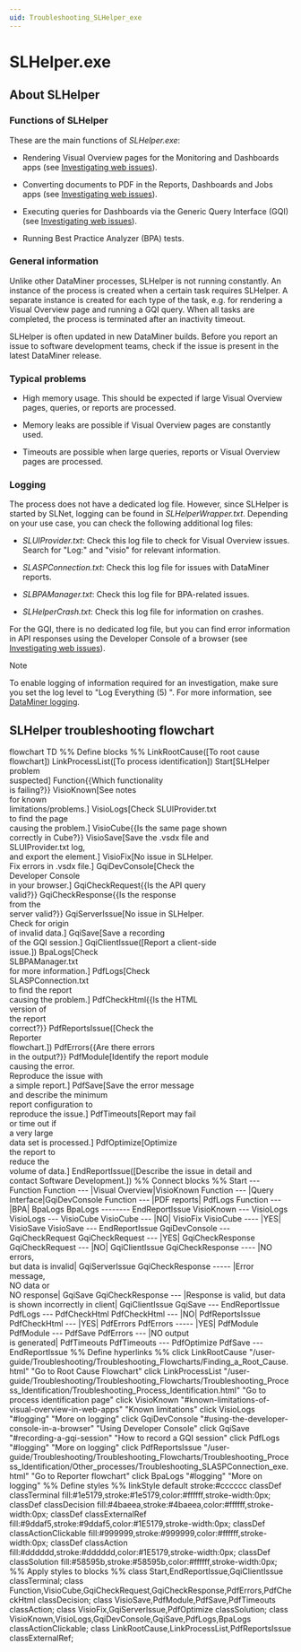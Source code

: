 ```yaml
---
uid: Troubleshooting_SLHelper_exe
---
```


# SLHelper.exe

## About SLHelper

### Functions of SLHelper

These are the main functions of *SLHelper.exe*:

- Rendering Visual Overview pages for the Monitoring and Dashboards apps (see [Investigating web issues](xref:Investigating_Web_Issues)).

- Converting documents to PDF in the Reports, Dashboards and Jobs apps (see [Investigating web issues](xref:Investigating_Web_Issues)).

- Executing queries for Dashboards via the Generic Query Interface (GQI) (see [Investigating web issues](xref:Investigating_Web_Issues)).

- Running Best Practice Analyzer (BPA) tests.

### General information

Unlike other DataMiner processes, SLHelper is not running constantly. An instance of the process is created when a certain task requires SLHelper. A separate instance is created for each type of the task, e.g. for rendering a Visual Overview page and running a GQI query. When all tasks are completed, the process is terminated after an inactivity timeout.

SLHelper is often updated in new DataMiner builds. Before you report an issue to software development teams, check if the issue is present in the latest DataMiner release.

### Typical problems

- High memory usage. This should be expected if large Visual Overview pages, queries, or reports are processed.

- Memory leaks are possible if Visual Overview pages are constantly used.

- Timeouts are possible when large queries, reports or Visual Overview pages are processed.

### Logging

The process does not have a dedicated log file. However, since SLHelper is started by SLNet, logging can be found in *SLHelperWrapper.txt*. Depending on your use case, you can check the following additional log files:

- *SLUIProvider.txt*: Check this log file to check for Visual Overview issues. Search for "Log:" and "visio" for relevant information.

- *SLASPConnection.txt*: Check this log file for issues with DataMiner reports.

- *SLBPAManager.txt*: Check this log file for BPA-related issues.

- *SLHelperCrash.txt*: Check this log file for information on crashes.

For the GQI, there is no dedicated log file, but you can find error information in API responses using the Developer Console of a browser (see [Investigating web issues](xref:Investigating_Web_Issues)).

> [!NOTE]
> To enable logging of information required for an investigation, make sure you set the log level to "Log Everything (5) ". For more information, see [DataMiner logging](xref:DataMiner_logging).

## SLHelper troubleshooting flowchart

<div class="mermaid">
flowchart TD
%% Define blocks %%
LinkRootCause([To root cause flowchart])
LinkProcessList([To process identification])
Start[SLHelper problem <br />suspected]
Function{{Which functionality <br/>is failing?}}
VisioKnown[See notes <br>for known<br/>limitations/problems.]
VisioLogs[Check SLUIProvider.txt<br/>to find the page<br/>causing the problem.]
VisioCube{{Is the same page shown<br/>correctly in Cube?}}
VisioSave[Save the .vsdx file and<br/> SLUIProvider.txt log,<br/> and export the element.]
VisioFix[No issue in SLHelper.<br/>Fix errors in .vsdx file.]
GqiDevConsole[Check the <br>Developer Console<br/>in your browser.]
GqiCheckRequest{{Is the API query <br>valid?}}
GqiCheckResponse{{Is the response <br>from the <br>server valid?}}
GqiServerIssue[No issue in SLHelper.<br/>Check for origin<br/>of invalid data.]
GqiSave[Save a recording<br/>of the GQI session.]
GqiClientIssue([Report a client-side<br/>issue.])
BpaLogs[Check <br>SLBPAManager.txt<br/>for more information.]
PdfLogs[Check <br>SLASPConnection.txt<br/>to find the report<br/>causing the problem.]
PdfCheckHtml{{Is the HTML <br>version of<br/>the report <br>correct?}}
PdfReportsIssue([Check the <br>Reporter<br/>flowchart.])
PdfErrors{{Are there errors<br/>in the output?}}
PdfModule[Identify the report module<br/>causing the error.<br/>Reproduce the issue with<br/>a simple report.]
PdfSave[Save the error message<br/>and describe the minimum<br/>report configuration to<br/>reproduce the issue.]
PdfTimeouts[Report may fail<br/>or time out if <br>a very large<br/>data set is processed.]
PdfOptimize[Optimize <br>the report to<br/>reduce the <br>volume of data.]
EndReportIssue([Describe the issue in detail and<br/>contact Software Development.])
%% Connect blocks %%
Start --- Function
Function --- |Visual Overview|VisioKnown
Function --- |Query Interface|GqiDevConsole
Function --- |PDF reports| PdfLogs
Function --- |BPA| BpaLogs
BpaLogs -------- EndReportIssue
VisioKnown --- VisioLogs
VisioLogs --- VisioCube
VisioCube --- |NO| VisioFix
VisioCube ---- |YES| VisioSave
VisioSave --- EndReportIssue
GqiDevConsole --- GqiCheckRequest
GqiCheckRequest --- |YES| GqiCheckResponse
GqiCheckRequest --- |NO| GqiClientIssue
GqiCheckResponse ---- |NO errors,<br/>but data is invalid| GqiServerIssue
GqiCheckResponse ----- |Error message,<br/>NO data or<br/>NO response| GqiSave
GqiCheckResponse --- |Response is valid, but data<br/>is shown incorrectly in client| GqiClientIssue
GqiSave --- EndReportIssue
PdfLogs --- PdfCheckHtml
PdfCheckHtml --- |NO| PdfReportsIssue
PdfCheckHtml --- |YES| PdfErrors
PdfErrors ----- |YES| PdfModule
PdfModule --- PdfSave
PdfErrors --- |NO output<br/>is generated| PdfTimeouts
PdfTimeouts --- PdfOptimize
PdfSave --- EndReportIssue
%% Define hyperlinks %%
click LinkRootCause "/user-guide/Troubleshooting/Troubleshooting_Flowcharts/Finding_a_Root_Cause.html" "Go to Root Cause Flowchart"
click LinkProcessList "/user-guide/Troubleshooting/Troubleshooting_Flowcharts/Troubleshooting_Process_Identification/Troubleshooting_Process_Identification.html" "Go to process identification page"
click VisioKnown "#known-limitations-of-visual-overview-in-web-apps" "Known limitations"
click VisioLogs "#logging" "More on logging"
click GqiDevConsole "#using-the-developer-console-in-a-browser" "Using Developer Console"
click GqiSave "#recording-a-gqi-session" "How to record a GQI session"
click PdfLogs "#logging" "More on logging"
click PdfReportsIssue "/user-guide/Troubleshooting/Troubleshooting_Flowcharts/Troubleshooting_Process_Identification/Other_processes/Troubleshooting_SLASPConnection_exe.html" "Go to Reporter flowchart"
click BpaLogs "#logging" "More on logging"
%% Define styles %%
linkStyle default stroke:#cccccc
classDef classTerminal fill:#1e5179,stroke:#1e5179,color:#ffffff,stroke-width:0px;
classDef classDecision fill:#4baeea,stroke:#4baeea,color:#ffffff,stroke-width:0px;
classDef classExternalRef fill:#9ddaf5,stroke:#9ddaf5,color:#1E5179,stroke-width:0px;
classDef classActionClickable fill:#999999,stroke:#999999,color:#ffffff,stroke-width:0px;
classDef classAction fill:#dddddd,stroke:#dddddd,color:#1E5179,stroke-width:0px;
classDef classSolution fill:#58595b,stroke:#58595b,color:#ffffff,stroke-width:0px;
%% Apply styles to blocks %%
class Start,EndReportIssue,GqiClientIssue classTerminal;
class Function,VisioCube,GqiCheckRequest,GqiCheckResponse,PdfErrors,PdfCheckHtml classDecision;
class VisioSave,PdfModule,PdfSave,PdfTimeouts classAction;
class VisioFix,GqiServerIssue,PdfOptimize classSolution;
class VisioKnown,VisioLogs,GqiDevConsole,GqiSave,PdfLogs,BpaLogs classActionClickable;
class LinkRootCause,LinkProcessList,PdfReportsIssue classExternalRef;
</div>

